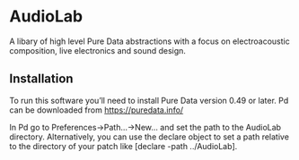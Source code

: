# AudioLab

A libary of high level Pure Data abstractions with a focus on electroacoustic composition,
live electronics and sound design.

## Installation

To run this software you’ll need to install Pure Data version 0.49 or later. 
Pd can be downloaded from https://puredata.info/ 

In Pd go to Preferences→Path...→New... and set the path to the AudioLab directory.
Alternatively, you can use the declare object to set a path relative to the directory of
your patch like [declare -path ../AudioLab].
